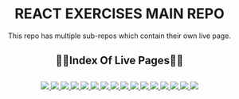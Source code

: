 <div align="center">
  <h1>REACT EXERCISES MAIN REPO</h1>
  <p>This repo has multiple sub-repos which contain their own live page.</p>
  <h2>🔗📄Index Of Live Pages📄🔗<h2>
</div>

<div align="center">
	<a href="https://weekly-schedule-ehkarabas.netlify.app/">
		<img src="https://img.shields.io/badge/weekly%20schedule-%23.svg?&style=for-the-badge&logo=www&logoColor=white%22&color=black">
	</a>
	<a href="https://image-gallery-ehkarabas.netlify.app/">
		<img src="https://img.shields.io/badge/image%20gallery-%23.svg?&style=for-the-badge&logo=www&logoColor=white%22&color=black">
	</a>
	<a href="https://comments-react-sass-ehkarabas.netlify.app/">
		<img src="https://img.shields.io/badge/comments-%23.svg?&style=for-the-badge&logo=www&logoColor=white%22&color=black">
	</a>
	<a href="https://tour-places-ehkarabas.netlify.app/">
		<img src="https://img.shields.io/badge/tour%20places-%23.svg?&style=for-the-badge&logo=www&logoColor=white%22&color=black">
	</a>
	<a href="https://horoscope-page-ehkarabas.netlify.app/">
		<img src="https://img.shields.io/badge/horoscope-%23.svg?&style=for-the-badge&logo=www&logoColor=white%22&color=black">
	</a>
	<a href="https://number-generator-ehkarabas.netlify.app/">
		<img src="https://img.shields.io/badge/number%20generator-%23.svg?&style=for-the-badge&logo=www&logoColor=white%22&color=black">
	</a>
	<a href="https://counters-ehkarabas.netlify.app/">
		<img src="https://img.shields.io/badge/counters-%23.svg?&style=for-the-badge&logo=www&logoColor=white%22&color=black">
	</a>
	<a href="https://weekly-schedule-v2-ehkarabas.netlify.app/">
		<img src="https://img.shields.io/badge/weekly%20schedule%20v2-%23.svg?&style=for-the-badge&logo=www&logoColor=white%22&color=black">
	</a>
	<a href="https://user-cards-ehkarabas.netlify.app/">
		<img src="https://img.shields.io/badge/user%20cards-%23.svg?&style=for-the-badge&logo=www&logoColor=white%22&color=black">
	</a>
	<a href="https://nhl-legends-ehkarabas.netlify.app/">
		<img src="https://img.shields.io/badge/nhl%20legends-%23.svg?&style=for-the-badge&logo=www&logoColor=white%22&color=black">
	</a>
	<a href="https://checkout-page-ehkarabas.netlify.app/">
		<img src="https://img.shields.io/badge/checkout%20page-%23.svg?&style=for-the-badge&logo=www&logoColor=white%22&color=black">
	</a>
	<a href="https://language-cards-ehkarabas.netlify.app/">
		<img src="https://img.shields.io/badge/language%20cards-%23.svg?&style=for-the-badge&logo=www&logoColor=white%22&color=black">
	</a>
	<a href="https://react-qa-ehkarabas.netlify.app/">
		<img src="https://img.shields.io/badge/react%20qa-%23.svg?&style=for-the-badge&logo=www&logoColor=white%22&color=black">
	</a>
	<a href="https://appointment-project-ehkarabas.netlify.app/">
		<img src="https://img.shields.io/badge/appointment%20project-%23.svg?&style=for-the-badge&logo=www&logoColor=white%22&color=black">
	</a>
	<a href="https://router-exercise-ehkarabas.netlify.app/">
		<img src="https://img.shields.io/badge/router%20exercise-%23.svg?&style=for-the-badge&logo=www&logoColor=white%22&color=black">
	</a>
	<a href="https://cult-movies-ehkarabas.netlify.app/">
		<img src="https://img.shields.io/badge/cult%20movies-%23.svg?&style=for-the-badge&logo=www&logoColor=white%22&color=black">
	</a>
</div>